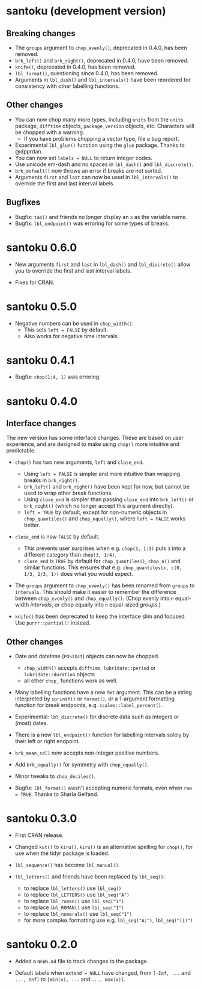 # santoku (development version)

## Breaking changes

* The `groups` argument to `chop_evenly()`,  deprecated in 0.4.0, has 
  been removed.
* `brk_left()` and `brk_right()`, deprecated in 0.4.0, have been removed.
* `knife()`, deprecated in 0.4.0, has been removed.
* `lbl_format()`, questioning since 0.4.0, has been removed.
* Arguments in `lbl_dash()` and `lbl_intervals()` have been reordered for
  consistency with other labelling functions.

## Other changes

* You can now chop many more types, including `units` from the `units` package,
  `difftime` objects, `package_version` objects, etc. Characters will be
  chopped with a warning.
  - If you have problems chopping a vector type, file a bug report.
* Experimental `lbl_glue()` function using the `glue` package. Thanks to @dpprdan.
* You can now set `labels = NULL` to return integer codes.
* Use unicode em-dash and no spaces in `lbl_dash()` and `lbl_discrete()`.
* `brk_default()` now throws an error if breaks are not sorted.
* Arguments `first` and `last` can now be used in `lbl_intervals()` to override
  the first and last interval labels.
  
## Bugfixes

* Bugfix: `tab()` and friends no longer display an `x` as the variable name.
* Bugfix: `lbl_endpoint()` was erroring for some types of breaks.



# santoku 0.6.0

* New arguments `first` and `last` in `lbl_dash()` and `lbl_discrete()` allow you 
  to override the first and last interval labels.

* Fixes for CRAN.

# santoku 0.5.0

* Negative numbers can be used in `chop_width()`.
  - This sets `left = FALSE` by default.
  - Also works for negative time intervals.
  
# santoku 0.4.1

* Bugfix: `chop(1:4, 1)` was erroring. 

# santoku 0.4.0

## Interface changes

The new version has some interface changes. These are based on user experience,
and are designed to make using `chop()` more intuitive and predictable.

* `chop()` has two new arguments, `left` and `close_end`.
  - Using `left = FALSE` is simpler and more intuitive than wrapping 
    breaks in `brk_right()`. 
  - `brk_left()` and `brk_right()` have been kept for now, but cannot be used to 
    wrap other break functions.
  - Using `close_end` is simpler than passing `close_end` into
    `brk_left()` or `brk_right()` (which no longer accept this argument directly).
  - `left = TRUE` by default, except for non-numeric objects in 
    `chop_quantiles()` and `chop_equally()`, where `left = FALSE` works better.
    
* `close_end` is now `FALSE` by default. 
  - This prevents user surprises when e.g. `chop(3, 1:3)` puts `3` into a 
    different category than `chop(3, 1:4)`.
  - `close_end` is `TRUE` by default for `chop_quantiles()`, `chop_n()` and 
    similar functions. This ensures that e.g. 
    `chop_quantiles(x, c(0, 1/3, 2/3, 1))` does what you would expect.

* The `groups` argument to `chop_evenly()` has been renamed from `groups` to
  `intervals`. This should make it easier to remember the difference between
  `chop_evenly()` and `chop_equally()`. (Chop evenly into `n` equal-width
  *intervals*, or chop equally into `n` equal-sized *groups*.)

* `knife()` has been deprecated to keep the interface slim and
  focused. Use `purrr::partial()` instead.



## Other changes

* Date and datetime (`POSIXct`) objects can now be chopped. 
  - `chop_width()` accepts `difftime`, `lubridate::period` or `lubridate::duration`
    objects
  - all other `chop_` functions work as well.
  
* Many labelling functions have a new `fmt` argument. This can be a string
  interpreted by `sprintf()` or `format()`, or a 1-argument formatting function
  for break endpoints, e.g. `scales::label_percent()`.
  
* Experimental: `lbl_discrete()` for discrete data such as integers or (most)
  dates.
  
* There is a new `lbl_endpoint()` function for labelling intervals solely by
  their left or right endpoint.

* `brk_mean_sd()` now accepts non-integer positive numbers.

* Add `brk_equally()` for symmetry with `chop_equally()`.

* Minor tweaks to `chop_deciles()`.

* Bugfix: `lbl_format()` wasn't accepting numeric formats, even when 
  `raw = TRUE`. Thanks to Sharla Gelfand.

# santoku 0.3.0

* First CRAN release.

* Changed `kut()` to `kiru()`. `kiru()` is an alternative spelling for `chop()`, 
  for use when the tidyr package is loaded.
  
* `lbl_sequence()` has become `lbl_manual()`.

* `lbl_letters()` and friends have been replaced by `lbl_seq()`:
  - to replace `lbl_letters()` use `lbl_seq()`
  - to replace `lbl_LETTERS()` use `lbl_seq("A")`
  - to replace `lbl_roman()` use `lbl_seq("i")`
  - to replace `lbl_ROMAN()` use `lbl_seq("I")`
  - to replace `lbl_numerals()` use `lbl_seq("1")`
  - for more complex formatting use e.g. `lbl_seq("A:")`, `lbl_seq("(i)")`

# santoku 0.2.0

* Added a `NEWS.md` file to track changes to the package.

* Default labels when `extend = NULL` have changed, from
  `[-Inf, ...` and `..., Inf]` to `[min(x), ...` and `..., max(x)]`.
